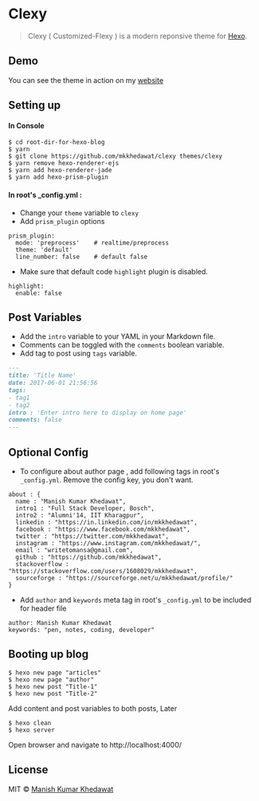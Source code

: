 # Clexy

> Clexy ( Customized-Flexy ) is a modern reponsive theme for [Hexo](https://hexo.io/).

## Demo

You can see the theme in action on my [website](https://mkkhedawat.github.io/)


## Setting up

#### In Console
```
$ cd root-dir-for-hexo-blog
$ yarn
$ git clone https://github.com/mkkhedawat/clexy themes/clexy
$ yarn remove hexo-renderer-ejs
$ yarn add hexo-renderer-jade
$ yarn add hexo-prism-plugin
```
#### In root's _config.yml :

- Change your `theme` variable to `clexy`
- Add `prism_plugin` options
```
prism_plugin:
  mode: 'preprocess'    # realtime/preprocess
  theme: 'default'
  line_number: false    # default false
```
- Make sure that default code `highlight` plugin is disabled.
```
highlight:
  enable: false
```

## Post Variables

- Add the `intro` variable to your YAML in your Markdown file.
- Comments can be toggled with the `comments` boolean variable.
- Add tag to post using `tags` variable.

```md
---
title: 'Title Name'
date: 2017-06-01 21:56:56
tags:
- tag1
- tag2
intro : 'Enter intro here to display on home page'
comments: false
---
```

## Optional Config
- To configure about author page , add following tags in root's `_config.yml`. Remove the config key, you don't want.
```
about : {
  name : "Manish Kumar Khedawat",
  intro1 : "Full Stack Developer, Bosch",
  intro2 : "Alumni'14, IIT Kharagpur",
  linkedin : "https://in.linkedin.com/in/mkkhedawat",
  facebook : "https://www.facebook.com/mkkhedawat",
  twitter : "https://twitter.com/mkkhedawat",
  instagram : "https://www.instagram.com/mkkhedawat/",
  email : "writetomansa@gmail.com",
  github : "https://github.com/mkkhedawat",
  stackoverflow : "https://stackoverflow.com/users/1608029/mkkhedawat",
  sourceforge : "https://sourceforge.net/u/mkkhedawat/profile/"
}
```
- Add `author` and `keywords` meta tag in root's `_config.yml` to be included for header file
```
author: Manish Kumar Khedawat
keywords: "pen, notes, coding, developer"
```

## Booting up blog
```
$ hexo new page "articles"
$ hexo new page "author"
$ hexo new post "Title-1"
$ hexo new post "Title-2"
```
Add content and post variables to both posts, Later
```
$ hexo clean
$ hexo server
```
Open browser and navigate to http://localhost:4000/

## License

MIT © [Manish Kumar Khedawat](https://mkkhedawat.github.io/)
